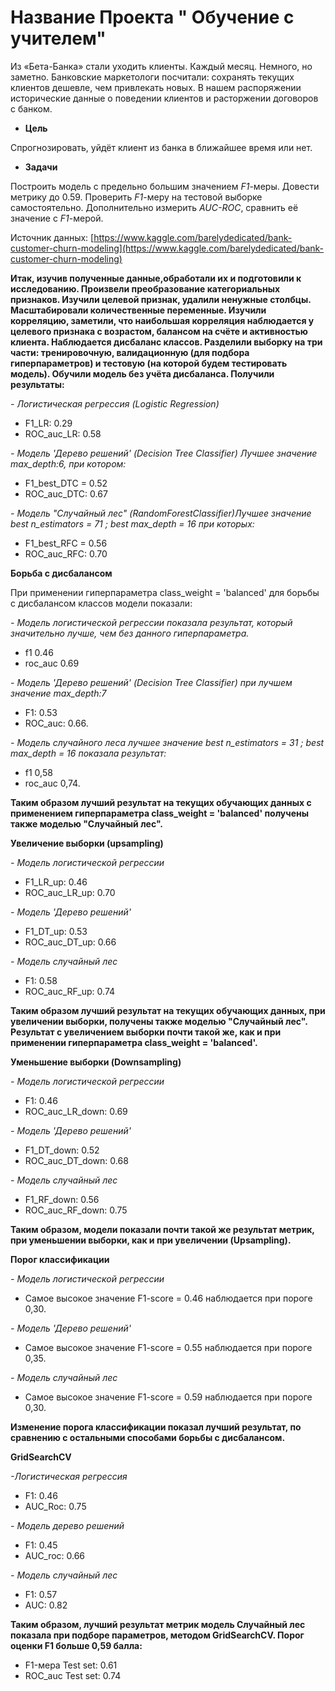 # Название Проекта " Обучение с учителем" 

Из «Бета-Банка» стали уходить клиенты. Каждый месяц. Немного, но заметно. Банковские маркетологи посчитали: сохранять текущих клиентов дешевле, чем привлекать новых. В нашем распоряжении исторические данные о поведении клиентов и расторжении договоров с банком.

- **Цель**

Спрогнозировать, уйдёт клиент из банка в ближайшее время или нет.

- **Задачи**

Построить модель с предельно большим значением _F1_-меры. Довести метрику до 0.59. Проверить _F1_-меру на тестовой выборке самостоятельно. Дополнительно измерить _AUC-ROC_, сравнить её значение с _F1_-мерой.

Источник данных: [https://www.kaggle.com/barelydedicated/bank-customer-churn-modeling](https://www.kaggle.com/barelydedicated/bank-customer-churn-modeling)

**Итак, изучив полученные данные,обработали их и подготовили к исследованию. Произвели преобразование категориальных признаков. Изучили целевой признак,
удалили ненужные столбцы. Масштабировали количественные переменные. Изучили корреляцию, заметили, что наибольшая корреляция наблюдается у целевого признака с возрастом, балансом на счёте и активностью клиента. Наблюдается дисбаланс классов. Разделили выборку на три части: тренировочную, валидационную (для подбора гиперпараметров) и тестовую (на которой будем тестировать модель). Обучили модель без учёта дисбаланса. Получили результаты:**

_- Логистическая регрессия (Logistic Regression)_

- F1_LR: 0.29
- ROC_auc_LR: 0.58

_- Модель 'Дерево решений' (Decision Tree Classifier) Лучшее значение max_depth:6, при котором:_

- F1_best_DTC = 0.52
- ROC_auc_DTC: 0.67

_- Модель "Случайный лес" (RandomForestClassifier)Лучшее значение best n_estimators = 71 ; best max_depth = 16 при которых:_

- F1_best_RFC = 0.56
- ROC_auc_RFC: 0.70

**Борьба с дисбалансом**

При применении гиперпараметра class_weight = 'balanced' для борьбы с дисбалансом классов модели показали:

_- Модель логистической регрессии показала результат, который значительно лучше, чем без данного гиперпараметра._

- f1 0.46
- roc_auc 0.69

_- Модель 'Дерево решений' (Decision Tree Classifier) при лучшем значение max_depth:7_

- F1: 0.53
- ROC_auc: 0.66.

_- Модель случайного леса лучшее значение best n_estimators = 31 ; best max_depth = 16 показала результат:_

- f1 0,58
- roc_auc 0,74.

**Таким образом лучший результат на текущих обучающих данных с применением гиперпараметра class_weight = 'balanced' получены также моделью "Случайный лес".**

**Увеличение выборки (upsampling)**

_- Модель логистической регрессии_

- F1_LR_up: 0.46
- ROC_auc_LR_up: 0.70

_- Модель 'Дерево решений'_

- F1_DT_up: 0.53
- ROC_auc_DT_up: 0.66

_- Модель случайный лес_

- F1: 0.58
- ROC_auc_RF_up: 0.74

**Таким образом лучший результат на текущих обучающих данных, при увеличении выборки, получены также моделью "Случайный лес". Результат с увеличением выборки почти такой же, как и при применении гиперпараметра class_weight = 'balanced'.**

**Уменьшение выборки (Downsampling)**

_- Модель логистической регрессии_

- F1: 0.46
- ROC_auc_LR_down: 0.69

_- Модель 'Дерево решений'_

- F1_DT_down: 0.52
- ROC_auc_DT_down: 0.68

_- Модель случайный лес_

- F1_RF_down: 0.56
- ROC_auc_RF_down: 0.75

**Таким образом, модели показали почти такой же результат метрик, при уменьшении выборки, как и при увеличении (Upsampling).**

**Порог классификации**

_- Модель логистической регрессии_

- Самое высокое значение F1-score = 0.46 наблюдается при пороге 0,30.

_- Модель 'Дерево решений'_

- Самое высокое значение F1-score = 0.55 наблюдается при пороге 0,35.

_- Модель случайный лес_

- Самое высокое значение F1-score = 0.59 наблюдается при пороге 0,30.

**Изменение порога классификации показал лучший результат, по сравнению с остальными способами борьбы с дисбалансом.**

**GridSearchCV**

_-Логистическая регрессия_

- F1: 0.46
- AUC_Roc: 0.75

_- Модель дерево решений_

- F1: 0.45
- AUC_roc: 0.66

_- Модель случайный лес_

- F1: 0.57
- AUC: 0.82

**Таким образом, лучший результат метрик модель Случайный лес показала при подборе параметров, методом GridSearchCV. Порог оценки F1 больше 0,59 балла:**

- F1-мера Test set: 0.61
- ROC_auc Test set: 0.74
